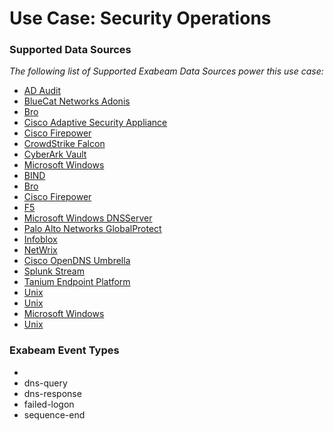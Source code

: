Use Case: Security Operations
=============================

### Supported Data Sources

_The following list of Supported Exabeam Data Sources power this use case:_

* [AD Audit](../DataSources/datasource_ad_audit_ad_audit.md)
* [BlueCat Networks Adonis](../DataSources/datasource_bluecat_networks_adonis_bluecat_networks_adonis.md)
* [Bro](../DataSources/datasource_bro_bro.md)
* [Cisco Adaptive Security Appliance](../DataSources/datasource_cisco_adaptive_security_appliance_cisco_adaptive_security_appliance.md)
* [Cisco Firepower](../DataSources/datasource_cisco_firepower_cisco_firepower.md)
* [CrowdStrike Falcon](../DataSources/datasource_crowdstrike_falcon_crowdstrike_falcon.md)
* [CyberArk Vault](../DataSources/datasource_cyberark_vault_cyberark_vault.md)
* [Microsoft Windows](../DataSources/datasource_dc_microsoft_windows.md)
* [BIND](../DataSources/datasource_dns_bind.md)
* [Bro](../DataSources/datasource_dns_bro.md)
* [Cisco Firepower](../DataSources/datasource_dns_cisco_firepower.md)
* [F5](../DataSources/datasource_dns_f5.md)
* [Microsoft Windows DNSServer](../DataSources/datasource_dns_microsoft_windows_dnsserver.md)
* [Palo Alto Networks GlobalProtect](../DataSources/datasource_globalprotect_portal_palo_alto_networks_globalprotect.md)
* [Infoblox](../DataSources/datasource_infoblox_infoblox.md)
* [NetWrix](../DataSources/datasource_netwrix_netwrix.md)
* [Cisco OpenDNS Umbrella](../DataSources/datasource_opendns_umbrella_cisco_opendns_umbrella.md)
* [Splunk Stream](../DataSources/datasource_splunk_stream_splunk_stream.md)
* [Tanium Endpoint Platform](../DataSources/datasource_tanium_endpoint_platform_tanium_endpoint_platform.md)
* [Unix](../DataSources/datasource_unix_unix.md)
* [Unix](../DataSources/datasource_unix_unix.md)
* [Microsoft Windows](../DataSources/datasource_windows_microsoft_windows.md)
* [Unix](../DataSources/datasource_krb5kdc_unix.md)


### Exabeam Event Types

- 
- dns-query
- dns-response
- failed-logon
- sequence-end
